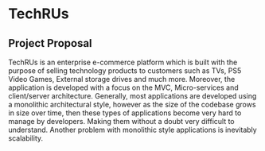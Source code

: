 # TechRUs

## Project Proposal

TechRUs is an enterprise e-commerce platform which is built with the purpose of selling technology products to customers such as TVs, PS5 Video Games, External storage drives and much more. Moreover, the application is developed with a focus on the MVC, Micro-services and client/server architecture. Generally, most applications are developed using a monolithic architectural style, however as the size of the codebase grows in size over time, then these types of applications become very hard to manage by developers. Making them without a doubt very difficult to understand. Another problem with monolithic style applications is inevitably scalability. 
